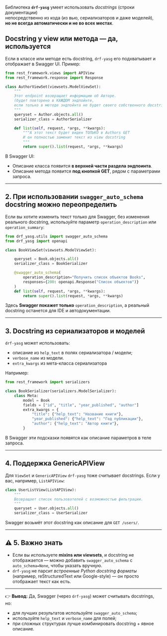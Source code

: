 
Библиотека **`drf-yasg`** умеет использовать *docstrings* (строки документации)   
непосредственно из кода (из вью, сериализаторов и даже моделей),  
**но не всегда автоматически и не во всех местах**.


## Docstring у view или метода — да, используется

Если в классе или методе есть docstring, `drf-yasg` его подхватывает и отображает в Swagger UI.
Пример:

```python
from rest_framework.views import APIView
from rest_framework.response import Response

class AuthorViewSet(viewsets.ModelViewSet):
    """
    Этот endpoint возвращает информацию об Авторе.
    (будет повторено в КАЖДОМ эндпойнте, 
    если только в методе эндпойнта не будет своего собственного docstring)
    """
    queryset = Author.objects.all()
    serializer_class = AuthorSerializer

    def list(self, request, *args, **kwargs):
        """А этот текст будет виден ТОЛЬКО в Authors GET
        И он полностью заменит текст из view docstring
        """
        return super().list(request, *args, **kwargs)
```

В Swagger UI:

* Описание класса появится **в верхней части раздела эндпоинта**.
* Описание метода появится **под кнопкой GET**, рядом с параметрами запроса.

---

## 2. При использовании `swagger_auto_schema` docstring можно переопределить

Если вы хотите изменить текст только для Swagger, без изменения реального docstring,
используйте параметр `operation_description` или `operation_summary`:

```python
from drf_yasg.utils import swagger_auto_schema
from drf_yasg import openapi

class BookViewSet(viewsets.ModelViewSet):

    queryset = Book.objects.all()
    serializer_class = BookSerializer

    @swagger_auto_schema(
        operation_description="Получить список объектов Books",
        responses={200: openapi.Response("Список объектов")}
    )
    def list(self, request, *args, **kwargs):
        return super().list(request, *args, **kwargs)
```

Здесь **Swagger покажет только** `operation_description`,
а реальный docstring останется для IDE и автодокументации.

---

## 3. Docstring из сериализаторов и моделей

`drf-yasg` может использовать:

* описание из `help_text` в полях сериализатора / модели;
* `verbose_name` из модели.
* `extra_kwargs` из мета-класса сериализатора

Например:

```python
from rest_framework import serializers

class BookSerializer(serializers.ModelSerializer):
    class Meta:
        model = Book
        fields = ["id", "title", "year_published", "author"]
        extra_kwargs = {
            "title": {"help_text": "Название книги"},
            "year_published": {"help_text": "Год публикации"},
            "author": {"help_text": "Автор книги"},
        }

```

В Swagger эти подсказки появятся как описание параметров в теле запроса.

---

## 4. Поддержка GenericAPIView

Для `ViewSet` и `GenericAPIView` `drf-yasg` тоже считывает docstrings.
Если у вас, например, `ListAPIView`:

```python
class UserListView(ListAPIView):
    """
    Возвращает список пользователей с возможностью фильтрации.
    """
    queryset = User.objects.all()
    serializer_class = UserSerializer
```

Swagger возьмёт этот docstring как описание для `GET /users/`.

---

## ⚠️ 5. Важно знать

* Если вы используете **mixins или viewsets**, и docstring не отображается —
  можно добавить `swagger_auto_schema` с `auto_schema=None`, чтобы указать вручную.
* `drf-yasg` не парсит *встроенные Python docstring форматы* (например, reStructuredText или Google-style) —
  он просто отображает текст как есть.

---

👉 **Вывод:**
Да, Swagger (через `drf-yasg`) может считывать docstrings,
но:

* для лучших результатов используйте `swagger_auto_schema`;
* используйте `help_text` и `verbose_name` для полей;
* при сложных структурах лучше комбинировать docstring + явное описание.

